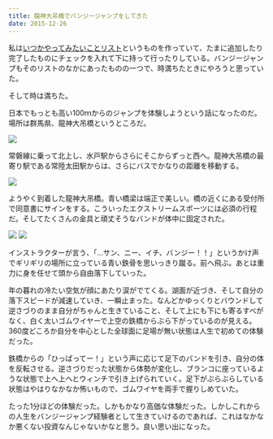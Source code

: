 ```yaml
---
title: 龍神大吊橋でバンジージャンプをしてきた
date: 2015-12-26
---
```


私は[いつかやってみたいことリスト](https://gist.github.com/xarsh/05982d9d1d4f00f11ec3)というものを作っていて、たまに追加したり完了したものにチェックを入れて下に持って行ったりしている。バンジージャンプもそのリストのなかにあったものの一つで、時満ちたときにやろうと思っていた。

そして時は満ちた。

日本でもっとも高い100ｍからのジャンプを体験しようという話になったのだ。場所は群馬県、龍神大吊橋というところだ。

![](https://img.xar.sh/25855606060_cafed6024b_h.jpg)

常磐線に乗って北上し、水戸駅からさらにそこからずっと西へ。龍神大吊橋の最寄り駅である常陸太田駅からは、さらにバスでかなりの距離を移動する。

![](https://img.xar.sh/26102529826_5198905dfa_h.jpg)

ようやく到着した龍神大吊橋。青い橋梁は端正で美しい。橋の近くにある受付所で同意書にサインをする。こういったエクストリームスポーツには必須の行程だ。そしてたくさんの金具と頑丈そうなバンドが体中に固定された。

![](https://img.xar.sh/26035956272_bc506a3fdd_b.jpg)
![](https://img.xar.sh/25523689874_c110150794_b.jpg)

インストラクターが言う、「…サン、ニー、イチ、バンジー！！」というかけ声でギリギリの場所に立っている青い鉄骨を思いっきり蹴る。前へ飛ぶ。あとは重力に身を任せて頭から自由落下していった。

年の暮れの冷たい空気が顔にあたり涙がでてくる。湖面が近づき、そして自分の落下スピードが減速していき、一瞬止まった。なんどかゆっくりとバウンドして逆さづりのまま自分がちゃんと生きていること、そして上にも下にも寄るすべがなく、白く太いゴムワイヤーで上空の鉄橋からぶら下がっているのが見える。360度どころか自分を中心とした全球面に足場が無い状態は人生で初めての体験だった。

鉄橋からの「ひっぱってー！」という声に応じて足下のバンドを引き、自分の体を反転させる。逆さづりだった状態から体勢が変化し、ブランコに座っているような状態で上へ上へとウィンチで引き上げられていく。足下がぶらぶらしている状態はやはりなかなか怖いもので、ゴムワイヤを両手で握りしめていた。

たった1分ほどの体験だった。しかもかなり高価な体験だった。しかしこれからの人生をバンジージャンプ経験者として生きていけるのであれば、これはなかなか悪くない投資なんじゃないかなと思う。良い思い出になった。
